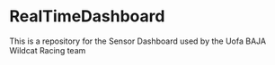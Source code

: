 # RealTimeDashboard
This is a repository for the Sensor Dashboard used by the Uofa BAJA Wildcat Racing team
